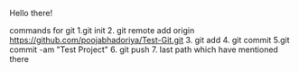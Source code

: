 Hello there!


commands for git
1.git init
2. git remote add origin https://github.com/poojabhadoriya/Test-Git.git
3. git add
4. git commit
5.git commit  -am "Test Project"
6. git push
7. last path which have mentioned there
